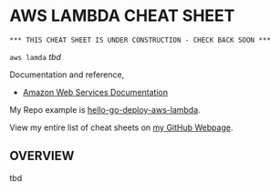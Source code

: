 # AWS LAMBDA CHEAT SHEET

```
*** THIS CHEAT SHEET IS UNDER CONSTRUCTION - CHECK BACK SOON ***
```

`aws lamda` _tbd_

Documentation and reference,

* [Amazon Web Services Documentation](https://aws.amazon.com/)

My Repo example is [hello-go-deploy-aws-lambda](https://github.com/JeffDeCola/hello-go-deploy-aws-lambda).

View my entire list of cheat sheets on
[my GitHub Webpage](https://jeffdecola.github.io/my-cheat-sheets/).

## OVERVIEW

tbd